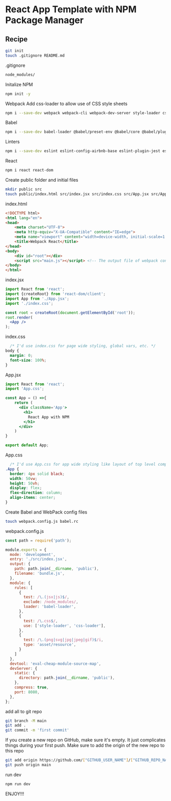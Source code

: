# React App Template with NPM Package Manager

## Recipe

```bash
git init
touch .gitignore README.md
```

.gitignore

```bash
node_modules/
```

Initalize NPM

```bash
npm init -y
```

Webpack
Add css-loader to allow use of CSS style sheets

```bash
npm i --save-dev webpack webpack-cli webpack-dev-server style-loader css-loader
```

Babel

```bash
npm i --save-dev babel-loader @babel/preset-env @babel/core @babel/plugin-transform-runtime @babel/preset-react @babel/eslint-parser @babel/runtime @babel/cli
```

Linters

```bash
npm i --save-dev eslint eslint-config-airbnb-base eslint-plugin-jest eslint-config-prettier path
```

React

```bash
npm i react react-dom
```

Create public folder and initial files

```bash
mkdir public src
touch public/index.html src/index.jsx src/index.css src/App.jsx src/App.css
```

index.html

```html
<!DOCTYPE html>
<html lang="en">
<head>
    <meta charset="UTF-8">
    <meta http-equiv="X-UA-Compatible" content="IE=edge">
    <meta name="viewport" content="width=device-width, initial-scale=1.0">
    <title>Webpack React</title>
</head>
<body>
    <div id="root"></div>
    <script src="main.js"></script> <!-- The output file of webpack config-->
</body>
</html>
```

index.jsx

```jsx
import React from 'react';
import {createRoot} from 'react-dom/client';
import App from './App.jsx';
import './index.css';

const root = createRoot(document.getElementById('root'));
root.render(
  <App />
);
```

index.css

```css
  /* I'd use index.css for page wide styling, global vars, etc. */
body {
  margin: 0;
  font-size: 100%;
}
```

App.jsx

```jsx
import React from 'react';
import 'App.css';

const App = () =>{
    return (
      <div className='App'>
        <h1>
          React App with NPM
        </h1>
      </div>
    )
}

export default App;
```

App.css

```css
  /* I'd use App.css for app wide styling like layout of top level components. */
.App {
  border: 4px solid black;
  width: 50vw;
  height: 50vh;
  display: flex;
  flex-direction: column;
  align-items: center;
}
```

Create Babel and WebPack config files

```bash
touch webpack.config.js babel.rc
```

webpack.config.js

```js
const path = require('path');

module.exports = {
  mode: 'development',
  entry: './src/index.jsx',
  output: {
    path: path.join(__dirname, 'public'),
    filename: 'bundle.js',
  },
  module: {
    rules: [
      {
        test: /\.(jsx|js)$/,
        exclude: /node_modules/,
        loader: 'babel-loader',
      },
      {
        test: /\.css$/,
        use: ['style-loader', 'css-loader'],
      },
      {
        test: /\.(png|svg|jpg|jpeg|gif)$/i,
        type: 'asset/resource',
      }
    ]
  },
  devtool: 'eval-cheap-module-source-map',
  devServer: {
    static: {
      directory: path.join(__dirname, 'public'),
    },
    compress: true,
    port: 8080,
  },
};
```

add all to git repo

```bash
git branch -M main
git add .
git commit -m 'first commit'
```

If you create a new repo on GitHub, make sure it's empty.
It just complicates things during your first push.
Make sure to add the origin of the new repo to this repo

```bash
git add origin https://github.com/["GITHUB_USER_NAME"]/["GITHUB_REPO_NAME"]
git push origin main
```

run dev

```bash
npm run dev
```

ENJOY!!!

